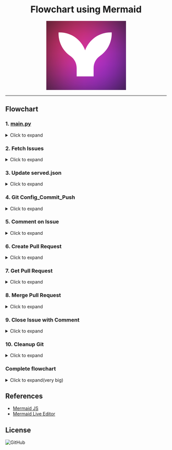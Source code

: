 <!--suppress HtmlDeprecatedAttribute -->

<div align="center">
  <h1>Flowchart using Mermaid</h1>
  <img src="title.png" alt="Pair Extraordinaire"/>
</div>

---

## Flowchart

### 1. [main.py](../main.py)

<details>
<summary>Click to expand</summary>

```mermaid
graph TD
    A[Start] --> B(Define Constants)
    B --> C(Change Working Directory)
    C --> D(Get GitHub Token)
    D --> E(Get Today's Date)
    E --> F[Fetch Issues]
    F --> G{Issues Exist?}
    G -- Yes --> H(Process Each Issue)
    G -- No --> Z(End)
    H --> I(Parse Issue Details)
    I --> J(Update served.json)
    J --> K(Git Operations)
    K --> L(Comment on Issue)
    L --> M(Create Pull Request)
    M --> N(Get Pull Requests)
    N --> O(Merge Pull Request)
    O --> P(Close Issue with Comment)
    P --> Q(Cleanup Git)
    Q --> F
    H --> H
    Q --> Z
    Z --> R(End)

```

</details>

### 2. Fetch Issues

<details>
<summary>Click to expand</summary>

```mermaid
graph LR
    A[fetch_issues] --> B(Set up GitHub API URL)
    B --> C(Set API Parameters)
    C --> D[issue_response = requests.get]
    D --> E{Response Status Code}
    E -- 200 --> F(Return issue_response.json)
    E -- Others --> G(Print Error Message)
    G --> H(Return None)

```

##### fetch_issue()

When the `fetch_issue` function is called, it set up the GitHub API URL, set API parameters, and make a
GET request to the GitHub API. If the response status code is 200, it returns the JSON data.
Otherwise, it prints an error message and returns `None`.

</details>

### 3. Update served.json

<details>
<summary>Click to expand</summary>

```mermaid
graph LR
    A[update_served_json] --> B(Try Block)
    B --> C[Open served_file]
    C --> D{File Exists?}
    D -- Yes --> E[Load JSON data]
    D -- No --> F[Pass]
    E --> G(Get Current Year, Month, Week, and Date)
    G --> H{JSON Structure Exists?}
    H -- No --> I[Create JSON Structure]
    H -- Yes --> J[Update JSON Data]
    J --> K[Write JSON data to file]
    K --> L[End]
    I --> L
    F --> L

```

##### update_served_json()

When the `update_served_json` function is called, it tries to open the `served.json` file. If the file exists,
the JSON data is loaded. otherwise it creates a empty data dict() Then, it goes on to check if the necessary
JSON structure exists for the current year, month, week, and date. If the structure does not exist,
it creates it. After that, it updates the JSON data with the required information and writes the updated
data back to the file.


</details>

### 4. Git Config_Commit_Push

<details>
<summary>Click to expand</summary>

```mermaid
graph LR
    A[git_config_commit_push] --> B(Config git user email)
    B --> C(Config git user name)
    C --> D(Create new branch)
    D --> E(Add changes)
    E --> F(Commit changes)
    F --> G(Push branch to remote repository)

```

#### git_config_commit_push()

when the`git_config_commit_push function`. The flow starts with configuring the git user email, followed by
configuring the git user name. Then, it creates a new branch using the specified branch_name. Next, it adds
the changes, commits them with a commit message that includes the issue_creator as co-author's 'NAME, EMAIL,
and today information. Finally, it pushes and publish the branch to the remote repository specified by the
GitHub URL.


</details>

### 5. Comment on Issue

<details>
<summary>Click to expand</summary>

```mermaid
graph LR
    A[comment_on_issue] --> B(Set up URL, Data, and Headers)
    B --> C(Make API POST request)
    C --> D{Response Status Code}
    D -- 201 --> E(Print 'Comment added successfully.')
    D -- Others --> F(Print Error Message)

```

#### comment_on_issue()

When the `comment_on_issue` function is called, The flow starts with setting up the URL, data, and headers
for the API request. Then, it proceeds with making the API POST request to add the comment and obtain the
response. After that, it checks the response status code. If the status code is 201
(indicating a successful request), it prints "Comment added successfully." Otherwise,
it prints an error message that includes the response text.


</details>

### 6. Create Pull Request

<details>
<summary>Click to expand</summary>

```mermaid
graph LR
    A[create_pull_request] --> B(Set up URL, Headers, and Data)
    B --> C(Make API POST request)
    C --> D{Response Status Code}
    D -- 201 --> E(Print 'Pull request created successfully.')
    D -- Others --> F(Print Error Message)

```

#### create_pull_request()

When the `create_pull_request` function is called, The flow starts with setting up the URL, headers, and data
for the API request. Then, it proceeds with making the API POST request to create the pull request and obtain
the response. After that, it checks the response status code. If the status code is 201
(indicating a successful request), it prints "Pull request created successfully." Otherwise,
it prints an error message that includes the response text


</details>

### 7. Get Pull Request

<details>
<summary>Click to expand</summary>

```mermaid
graph LR
    A[get_pull_requests] --> B(Set up URL, Headers, and Parameters)
    B --> C(Make API GET request)
    C --> D{Response Status Code}
    D -- 200 --> E(Get Pull Requests)
    D -- Others --> F(Print Error Message)

```

#### get_pull_requests()

When the `get_pull_requests` function is called, The flow starts with setting up the URL, headers, and
parameters for the API request. Then, it proceeds with making the API GET request to retrieve the pull
requests and obtain the response. After that, it checks the response status code. If the status code is 200
(indicating a successful request), it retrieves the pull requests from the response and returns them.
Otherwise, it prints an error message that includes the response text and returns None.


</details>

### 8. Merge Pull Request

<details>
<summary>Click to expand</summary>

```mermaid
graph LR
    A[merge_pull_request] --> B(Set up URL, Headers, and Data)
    B --> C(Make API PUT request)
    C --> D{Response Status Code}
    D -- 200 --> E(Print 'Pull request merged successfully.')
    D -- Others --> F(Print Error Message)

```

#### merge_pull_request()

When the `merge_pull_request` function is called,The flow starts with setting up the URL, headers, and data
for the API request. Then, it proceeds with making the API PUT request to merge the pull request and obtain
the response. After that, it checks the response status code. If the status code is 200
(indicating a successful request), it prints "Pull request merged successfully." Otherwise,
it prints an error message that includes the response text.


</details>

### 9. Close Issue with Comment

<details>
<summary>Click to expand</summary>

```mermaid
graph LR
    A[close_issue_with_comment] --> B(Set up URLs and Headers)
    B --> C(Add comment to closed issue)
    C --> D{Response Status Code}
    D -- 201 --> E(Print 'Comment added successfully.')
    D -- Others --> F(Print Error Message)
    F --> G(Close the issue)
    G --> H{Response Status Code}
    H -- 200 --> I(Print 'Issue closed successfully.')
    H -- Others --> J(Print Error Message)

```

#### close_issue_with_comment()

When the `close_issue_with_comment` function is called, The flow starts with setting up the URLs and headers
for the API requests. Then, it proceeds with adding a comment to the closed issue using the comment URL and
the provided data. After adding the comment, it checks the response status code. If the status code is 201
(indicating a successful request), it prints "Comment added successfully." Otherwise, it prints an error
message that includes the response text.

If the comment is added successfully, the flow continues to close the issue by sending a PATCH request to the
issue URL with the appropriate data. Then, it checks the response status code again. If the status code is 200
(indicating a successful request), it prints "Issue closed successfully." Otherwise, it prints an error
message that includes the response text.


</details>

### 10. Cleanup Git

<details>
<summary>Click to expand</summary>

```mermaid
graph LR
    A[git_cleanup] --> B(Checkout main branch)
    B --> C(Delete local branch)
    C --> D(Delete remote branch)
    D --> E(Fetch with prune)
    E --> F(Pull main branch)

```

#### git_cleanup()

When the `git_cleanup` function is called, The flow starts with checking out the main branch. Then, it
proceeds with deleting the local branch specified by branch_name. After that, it deletes the corresponding
remote branch using the GitHub URL, GITHUB_PAT, AUTHOR_NAME, repository_name, and branch_name. Next,
it fetches the latest changes and prunes deleted branches. Finally, it pulls the latest changes from the main
branch.


</details>

### Complete flowchart

<details>
<summary>Click to expand(very big)</summary>

```mermaid
graph TD
    A[Start] --> B(Define Constants)
    B --> C(Change Working Directory)
    C --> D(Get GitHub Token)
    D --> E(Get Today's Date)
    E --> AE[Fetch Issues]
    AE[Fetch_issues] --> BE(Set up GitHub API URL)
    BE --> CE(Set API Parameters)
    CE --> DE[issue_response = requests.get]
    DE --> EAE{Response Status Code}
    EAE -- 200 --> FE(Return issue_response.json)
    EAE -- Others --> GER(Print Error Message)
    GER --> Z(End)


    FE --> G{Issues Exist?}
    G -- Yes --> H(Process Each Issue)
    G -- No --> Z(End)
    H --> I(Parse Issue Details)
    I --> JI(Update served.json)
    JI[update_served_json] --> IAI(Try Block)
    IAI --> JI[Open served_file]
    JI --> KI{File Exists?}
    KI -- Yes --> LI[Load JSON data]
    KI -- No --> PI[Create JSON Structure]
    LI --> NI(Get Current Year, Month, Week, and Date)
    NI --> OI{JSON Structure Exists?}
    OI -- No --> PI[Create JSON Structure]
    OI -- Yes --> QI[Update JSON Data]
    QI --> RI[Write JSON data to file]
    PI --> QI[Update JSON Data]



    RI --> K(git_config_commit_push)
    K[git_config_commit_push] --> UK(Config git user email)
    UK --> VK(Config git user name)
    VK --> WK(Create new branch)
    WK --> XK(Add changes)
    XK --> YK(Commit changes)
    YK --> ZK(Push branch to remote repository)


    ZK --> L(Comment on Issue)
    L[comment_on_issue] --> HH(Set up URL, Data, and Headers)
    HH --> II(Make API POST request)
    II --> JJ{Response Status Code}
    JJ -- 201 --> KK(Print 'Comment added successfully.')
    JJ -- Others --> LL(Print Error Message)
    LL --> Z(End)


    KK --> M(Create Pull Request)
    M[create_pull_request] --> NN(Set up URL, Headers, and Data)
    NN --> OO(Make API POST request)
    OO --> PP{Response Status Code}
    PP -- 201 --> QQ(Print 'Pull request created successfully.')
    PP -- Others --> RR(Print Error Message)
    RR --> Z(End)


    QQ --> N(Get Pull Requests)
    N[get_pull_requests] --> TT(Set up URL, Headers, and Parameters)
    TT --> UU(Make API GET request)
    UU --> VV{Response Status Code}
    VV -- 200 --> WW(Get Pull Requests)
    VV -- Others --> XX(Print Error Message)
    XX --> Z(End)

    WW --> O(Merge Pull Request)
    O[merge_pull_request] --> ZZ(Set up URL, Headers, and Data)
    ZZ --> AAA(Make API PUT request)
    AAA --> BBB{Response Status Code}
    BBB -- 200 --> CCC(Print 'Pull request merged successfully.')
    BBB -- Others --> DDD(Print Error Message)
    DDD --> Z(End)

    CCC --> P(Close Issue with Comment)
    P[close_issue_with_comment] --> FFF(Set up URLs and Headers)
    FFF --> GGG(Add comment to closed issue)
    GGG --> HHH{Response Status Code}
    HHH -- 201 --> III(Print 'Comment added successfully.')
    HHH -- Others --> JJJ(Print Error Message)
    JJJ --> Z(End)
    III --> KKK(Close the issue)
    KKK --> LLL{Response Status Code}
    LLL -- 200 --> MMM(Print 'Issue closed successfully.')
    LLL -- Others --> NNN(Print Error Message)
    NNN --> Z(End)


    MMM --> Q(Cleanup Git)
    Q[git_cleanup] --> BB(Checkout main branch)
    BB --> CC(Delete local branch)
    CC --> DD(Delete remote branch)
    DD --> EE(Fetch with prune)
    EE --> FF(Pull main branch)

    FF --> Z(End)
```

</details>

## References

- [Mermaid JS](https://mermaid-js.github.io/mermaid/#/)
- [Mermaid Live Editor](https://mermaid-js.github.io/mermaid-live-editor)

## License

![GitHub](https://img.shields.io/github/license/prakash4844/get-pair-extraordinaire?style=for-the-badge)